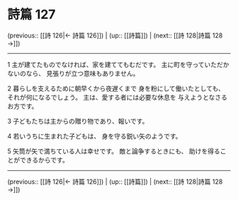 # 詩篇 127

(previous:: [[詩 126|← 詩篇 126]]) | (up:: [[詩篇]]) | (next:: [[詩 128|詩篇 128 →]])

***


1 主が建てたものでなければ、家を建ててもむだです。 主に町を守っていただかないのなら、 見張りが立つ意味もありません。 

2 暮らしを支えるために朝早くから夜遅くまで 身を粉にして働いたとしても、 それが何になるでしょう。 主は、愛する者には必要な休息を 与えようとなさるお方です。 

3 子どもたちは主からの贈り物であり、報いです。 

4 若いうちに生まれた子どもは、 身を守る鋭い矢のようです。 

5 矢筒が矢で満ちている人は幸せです。 敵と論争するときにも、 助けを得ることができるからです。

***

(previous:: [[詩 126|← 詩篇 126]]) | (up:: [[詩篇]]) | (next:: [[詩 128|詩篇 128 →]])
